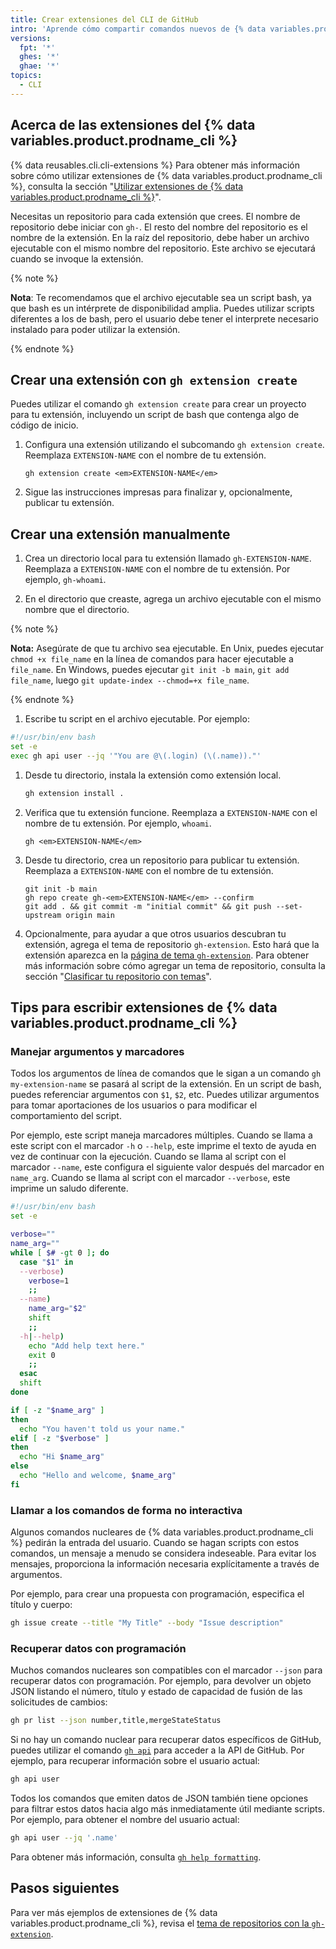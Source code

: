 ```yaml
---
title: Crear extensiones del CLI de GitHub
intro: 'Aprende cómo compartir comandos nuevos de {% data variables.product.prodname_cli %} con otros usurios creando extensiones personalizadas para {% data variables.product.prodname_cli %}.'
versions:
  fpt: '*'
  ghes: '*'
  ghae: '*'
topics:
  - CLI
---
```


## Acerca de las extensiones del {% data variables.product.prodname_cli %}

{% data reusables.cli.cli-extensions %} Para obtener más información sobre cómo utilizar extensiones de {% data variables.product.prodname_cli %}, consulta la sección "[Utilizar extensiones de {% data variables.product.prodname_cli %}](/github-cli/github-cli/using-github-cli-extensions)".

Necesitas un repositorio para cada extensión que crees. El nombre de repositorio debe iniciar con `gh-`. El resto del nombre del repositorio es el nombre de la extensión. En la raíz del repositorio, debe haber un archivo ejecutable con el mismo nombre del repositorio. Este archivo se ejecutará cuando se invoque la extensión.

{% note %}

**Nota**: Te recomendamos que el archivo ejecutable sea un script bash, ya que bash es un intérprete de disponibilidad amplia. Puedes utilizar scripts diferentes a los de bash, pero el usuario debe tener el interprete necesario instalado para poder utilizar la extensión.

{% endnote %}

## Crear una extensión con `gh extension create`

Puedes utilizar el comando `gh extension create` para crear un proyecto para tu extensión, incluyendo un script de bash que contenga algo de código de inicio.

1. Configura una extensión utilizando el subcomando `gh extension create`. Reemplaza `EXTENSION-NAME` con el nombre de tu extensión.

    ```shell
    gh extension create <em>EXTENSION-NAME</em>
    ```

1. Sigue las instrucciones impresas para finalizar y, opcionalmente, publicar tu extensíón.

## Crear una extensión manualmente

1. Crea un directorio local para tu extensión llamado `gh-EXTENSION-NAME`. Reemplaza a `EXTENSION-NAME` con el nombre de tu extensión. Por ejemplo, `gh-whoami`.

1. En el directorio que creaste, agrega un archivo ejecutable con el mismo nombre que el directorio.

  {% note %}

  **Nota:** Asegúrate de que tu archivo sea ejecutable. En Unix, puedes ejecutar `chmod +x file_name` en la línea de comandos para hacer ejecutable a `file_name`. En Windows, puedes ejecutar `git init -b main`, `git add file_name`, luego `git update-index --chmod=+x file_name`.

  {% endnote %}

1. Escribe tu script en el archivo ejecutable. Por ejemplo:

  ```bash
  #!/usr/bin/env bash
  set -e
  exec gh api user --jq '"You are @\(.login) (\(.name))."'
  ```

1. Desde tu directorio, instala la extensión como extensión local.

   ```bash
   gh extension install .
   ```

1. Verifica que tu extensión funcione. Reemplaza a `EXTENSION-NAME` con el nombre de tu extensión. Por ejemplo, `whoami`.

   ```shell
   gh <em>EXTENSION-NAME</em>
   ```

1. Desde tu directorio, crea un repositorio para publicar tu extensión. Reemplaza a `EXTENSION-NAME` con el nombre de tu extensión.

   ```shell
   git init -b main
   gh repo create gh-<em>EXTENSION-NAME</em> --confirm
   git add . && git commit -m "initial commit" && git push --set-upstream origin main
   ```

1. Opcionalmente, para ayudar a que otros usuarios descubran tu extensión, agrega el tema de repositorio `gh-extension`. Esto hará que la extensión aparezca en la [página de tema `gh-extension`](https://github.com/topics/gh-extension). Para obtener más información sobre cómo agregar un tema de repositorio, consulta la sección "[Clasificar tu repositorio con temas](/github/administering-a-repository/managing-repository-settings/classifying-your-repository-with-topics)".

## Tips para escribir extensiones de {% data variables.product.prodname_cli %}

### Manejar argumentos y marcadores

Todos los argumentos de línea de comandos que le sigan a un comando `gh my-extension-name` se pasará al script de la extensión. En un script de bash, puedes referenciar argumentos con `$1`, `$2`, etc. Puedes utilizar argumentos para tomar aportaciones de los usuarios o para modificar el comportamiento del script.

Por ejemplo, este script maneja marcadores múltiples. Cuando se llama a este script con el marcador `-h` o `--help`, este imprime el texto de ayuda en vez de continuar con la ejecución. Cuando se llama al script con el marcador `--name`, este configura el siguiente valor después del marcador en `name_arg`. Cuando se llama al script con el marcador `--verbose`, este imprime un saludo diferente.

```bash
#!/usr/bin/env bash
set -e

verbose=""
name_arg=""
while [ $# -gt 0 ]; do
  case "$1" in
  --verbose)
    verbose=1
    ;;
  --name)
    name_arg="$2"
    shift
    ;;
  -h|--help)
    echo "Add help text here."
    exit 0
    ;;
  esac
  shift
done

if [ -z "$name_arg" ]
then
  echo "You haven't told us your name."
elif [ -z "$verbose" ]
then
  echo "Hi $name_arg"
else
  echo "Hello and welcome, $name_arg"
fi
```

### Llamar a los comandos de forma no interactiva

Algunos comandos nucleares de {% data variables.product.prodname_cli %} pedirán la entrada del usuario. Cuando se hagan scripts con estos comandos, un mensaje a menudo se considera indeseable. Para evitar los mensajes, proporciona la información necesaria explícitamente a través de argumentos.

Por ejemplo, para crear una propuesta con programación, especifica el título y cuerpo:

```bash
gh issue create --title "My Title" --body "Issue description"
```

### Recuperar datos con programación

Muchos comandos nucleares son compatibles con el marcador `--json` para recuperar datos con programación. Por ejemplo, para devolver un objeto JSON listando el número, título y estado de capacidad de fusión de las solicitudes de cambios:
```bash
gh pr list --json number,title,mergeStateStatus
```

Si no hay un comando nuclear para recuperar datos específicos de GitHub, puedes utilizar el comando [`gh api`](https://cli.github.com/manual/gh_api) para acceder a la API de GitHub. Por ejemplo, para recuperar información sobre el usuario actual:
```bash
gh api user
```

Todos los comandos que emiten datos de JSON también tiene opciones para filtrar estos datos hacia algo más inmediatamente útil mediante scripts. Por ejemplo, para obtener el nombre del usuario actual:

```bash
gh api user --jq '.name'
```

Para obtener más información, consulta [`gh help formatting`](https://cli.github.com/manual/gh_help_formatting).

## Pasos siguientes

Para ver más ejemplos de extensiones de {% data variables.product.prodname_cli %}, revisa el [tema de repositorios con la `gh-extension`](https://github.com/topics/gh-extension).
